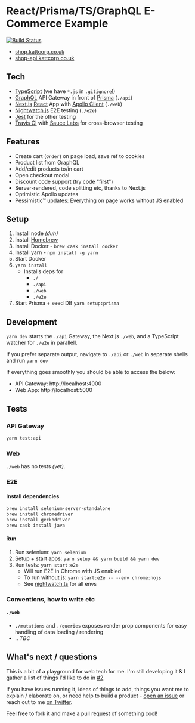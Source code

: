 # React/Prisma/TS/GraphQL E-Commerce Example

[![Build Status](https://travis-ci.org/KATT/shop.svg?branch=master)](https://travis-ci.org/KATT/shop)

* [shop.kattcorp.co.uk](https://shop.kattcorp.co.uk)
* [shop-api.kattcorp.co.uk](https://shop-api.kattcorp.co.uk)

## Tech

* [TypeScript](typescriptlang.org) (we have `*.js` in `.gitignore`!)
* [GraphQL](http://graphql.org/) API Gateway in front of [Prisma](https://prismagraphql.com) (`./api`)
* [Next.js](https://github.com/zeit/next.js/) [React](https://reactjs.org/) App with [Apollo Client](https://www.apollographql.com/) (`./web`)
* [Nightwatch.js](http://nightwatchjs.org/) E2E testing (`./e2e`)
* [Jest](https://facebook.github.io/jest/) for the other testing
* [Travis CI](https://travis-ci.org) with [Sauce Labs](http://saucelabs.com/) for cross-browser testing

## Features

* Create cart (`Order`) on page load, save ref to cookies
* Product list from GraphQL
* Add/edit products to/in cart
* Open checkout modal
* Discount code support (try code "first")
* Server-rendered, code splitting etc, thanks to Next.js
* Optimistic Apollo updates
* Pessimistic™ updates: Everything on page works without JS enabled

## Setup

1.  Install node _(duh)_
1.  Install [Homebrew](https://brew.sh/)
1.  Install Docker - `brew cask install docker`
1.  Install yarn - `npm install -g yarn`
1.  Start Docker
1.  `yarn install`
    * Installs deps for
      * `./`
      * `./api`
      * `./web`
      * `./e2e`
1.  Start Prisma + seed DB `yarn setup:prisma`

## Development

`yarn dev` starts the `./api` Gateway, the Next.js `./web`, and a TypeScript watcher for `./e2e` in parallell.

If you prefer separate output, navigate to `./api` or `./web` in separate shells and run `yarn dev`

If everything goes smoothly you should be able to access the below:

* API Gateway: http://localhost:4000
* Web App: http://localhost:5000

## Tests

### API Gateway

```sh
yarn test:api
```

### Web

`./web` has no tests _(yet)_.

### E2E

#### Install dependencies

```sh
brew install selenium-server-standalone
brew install chromedriver
brew install geckodriver
brew cask install java
```

#### Run

1.  Run selenium: `yarn selenium`
1.  Setup + start apps: `yarn setup && yarn build && yarn dev`
1.  Run tests: `yarn start:e2e`
    * Will run E2E in Chrome with JS enabled
    * To run without js: `yarn start:e2e -- --env chrome:nojs`
    * See [nightwatch.ts](./e2e/src/nightwatch.ts) for all envs

### Conventions, how to write etc

#### `./web`

* `./mutations` and `./queries` exposes render prop components for easy handling of data loading / rendering
* .. _TBC_

## What's next / questions

This is a bit of a playground for web tech for me. I'm still developing it & I gather a list of things I'd like to do in [#2](https://github.com/KATT/react-prisma-graphql-shopping-cart/issues/2).

If you have issues running it, ideas of things to add, things you want me to explain / elaborate on, or need help to build a product - [open an issue](https://github.com/KATT/shop/issues/new) or reach out to me [on Twitter](https://twitter.com/alexheartjs).

Feel free to fork it and make a pull request of something cool!
